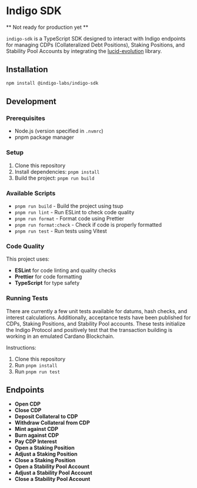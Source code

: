 # Indigo SDK

** Not ready for production yet **

`indigo-sdk` is a TypeScript SDK designed to interact with Indigo endpoints for managing CDPs (Collateralized Debt Positions), Staking Positions, and Stability Pool Accounts by integrating the [lucid-evolution](https://github.com/Anastasia-Labs/lucid-evolution) library.

## Installation

```bash
npm install @indigo-labs/indigo-sdk
```

## Development

### Prerequisites

- Node.js (version specified in `.nvmrc`)
- pnpm package manager

### Setup

1. Clone this repository
2. Install dependencies: `pnpm install`
3. Build the project: `pnpm run build`

### Available Scripts

- `pnpm run build` - Build the project using tsup
- `pnpm run lint` - Run ESLint to check code quality
- `pnpm run format` - Format code using Prettier
- `pnpm run format:check` - Check if code is properly formatted
- `pnpm run test` - Run tests using Vitest

### Code Quality

This project uses:

- **ESLint** for code linting and quality checks
- **Prettier** for code formatting
- **TypeScript** for type safety

### Running Tests

There are currently a few unit tests available for datums, hash checks, and interest calculations. Additionally, acceptance tests have been published for CDPs, Staking Positions, and Stability Pool accounts. These tests initialize the Indigo Protocol and positively test that the transaction building is working in an emulated Cardano Blockchain.

Instructions:

1. Clone this repository
2. Run `pnpm install`
3. Run `pnpm run test`

## Endpoints

- **Open CDP**
- **Close CDP**
- **Deposit Collateral to CDP**
- **Withdraw Collateral from CDP**
- **Mint against CDP**
- **Burn against CDP**
- **Pay CDP Interest**
- **Open a Staking Position**
- **Adjust a Staking Position**
- **Close a Staking Position**
- **Open a Stability Pool Account**
- **Adjust a Stability Pool Account**
- **Close a Stability Pool Account**
